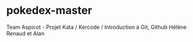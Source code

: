 # pokedex-master
Team Aspicot - Projet Kata / Kercode / Introduction à Git, Github
Hélène
Renaud
et Alan
